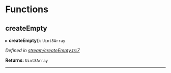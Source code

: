 

# Functions

<a id="createempty"></a>

##  createEmpty

▸ **createEmpty**(): `Uint8Array`

*Defined in [stream/createEmpty.ts:7](https://github.com/polkadot-js/common/blob/9e9910e/packages/trie-codec/src/stream/createEmpty.ts#L7)*

**Returns:** `Uint8Array`

___

